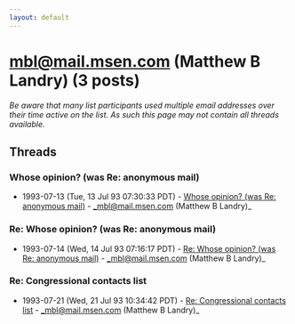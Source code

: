 ```yaml
---
layout: default
---
```


# mbl@mail.msen.com (Matthew B Landry) (3 posts)

_Be aware that many list participants used multiple email addresses over their time active on the list. As such this page may not contain all threads available._

## Threads

### Whose opinion? (was Re: anonymous mail)
+ 1993-07-13 (Tue, 13 Jul 93 07:30:33 PDT) - [Whose opinion? (was Re: anonymous mail)](/archive/1993/07/9955026d6a540be059e1482b882a2bb4df0eec24212303ca70cfea77d34614b3) - _mbl@mail.msen.com (Matthew B Landry)_

### Re: Whose opinion? (was Re: anonymous mail)
+ 1993-07-14 (Wed, 14 Jul 93 07:16:17 PDT) - [Re: Whose opinion? (was Re: anonymous mail)](/archive/1993/07/8437fc9c384c340cd0388784b376e042ed49d2c785c904d6ace6303f4b202a5f) - _mbl@mail.msen.com (Matthew B Landry)_

### Re: Congressional contacts list
+ 1993-07-21 (Wed, 21 Jul 93 10:34:42 PDT) - [Re: Congressional contacts list](/archive/1993/07/a784074065a43b917f5a3241b2ac47e4d43206930c3eb44814113055e0e2dc69) - _mbl@mail.msen.com (Matthew B Landry)_

